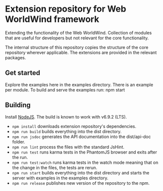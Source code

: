# Extension repository for Web WorldWind framework

Extending the functionality of the Web WorldWind. Collection of modules that are useful for developers but not relevant for the core functionality.  

The internal structure of this repository copies the structure of the core repository wherever applicable. The extensions are provided in the relevant packages.

## Get started

Explore the examples here in the examples directory. There is an example per module. To build and serve the examples run: npm start

## Building

Install [NodeJS](https://nodejs.org/en/). The build is known to work with v6.9.2 (LTS).

- `npm install` downloads extension repository's dependencies.
- `npm run build` builds everything into the dist directory.
- `npm run jsdoc` generates the API documentation into the dist/api-doc folder.
- `npm run lint` process the files with the standard JsHint. 
- `npm run test` runs karma tests in the PhantomJS browser and exits after the run.
- `npm run test:watch` runs karma tests in the watch mode meaning that on the change in the files, the tests are rerun. 
- `npm run start` builds everything into the dist directory and starts the server with examples in the examples directory.
- `npm run release` publishes new version of the repository to the npm.
 